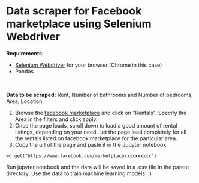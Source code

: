 # Data scraper for Facebook marketplace using Selenium Webdriver

**Requirements:** 
* [Selenium Webdriver](https://www.selenium.dev/documentation/en/) for your browser (Chrome in this case)
* Pandas
<br>

**Data to be scraped:** Rent, Number of bathrooms and Number of bedrooms, Area, Location.

1. Browse the [facebook marketplace](https://www.facebook.com/marketplace/) and click on "Rentals". Specify the Area in the filters and click apply.
2. Once the page loads, scroll down to load a good amount of rental listings, depending on your need. Let the page load completely for all the rentals listed on facebook marketplace for the particular area.
3. Copy the url of the page and paste it in the Jupyter notebook:

```wd.get("https://www.facebook.com/marketplace/xxxxxxxxx")```

Run jupyter notebook and the data will be saved in a .csv file in the parent directory. Use the data to train machine learning models. :)
